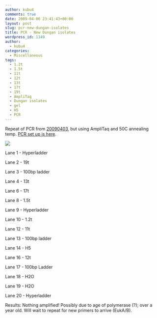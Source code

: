```yaml
---
author: kubu4
comments: true
date: 2009-04-06 23:41:43+00:00
layout: post
slug: pcr-new-dungan-isolates
title: PCR - New Dungan isolates
wordpress_id: 1149
author:
  - kubu4
categories:
  - Miscellaneous
tags:
  - 1.2t
  - 1.5t
  - 11t
  - 12t
  - 13t
  - 17t
  - 19t
  - AmpliTaq
  - Dungan isolates
  - gel
  - H5
  - PCR
---
```


Repeat of PCR from [20090403](/Sam%27s+Working+Notebook+Jan-May+2009#sjw20090403), but using AmpliTaq and 50C annealing temp. [PCR set up is here](http://eagle.fish.washington.edu/Arabidopsis/Notebook%20Workup%20Files/20090406-01.jpg).

![](http://eagle.fish.washington.edu/Arabidopsis/20090407.JPG)

Lane 1 - Hyperladder

Lane 2 - 19t

Lane 3 - 100bp ladder

Lane 4 - 13t

Lane 6 - 17t

Lane 8 - 1.5t

Lane 9 - Hyperladder

Lane 10 - 1.2t

Lane 12 - 11t

Lane 13 - 100bp ladder

Lane 14 - H5

Lane 16 - 12t

Lane 17 - 100bp Ladder

Lane 18 - H2O

Lane 19 - H2O

Lane 20 - Hyperladder

Results: Nothing amplified! Possibly due to age of polymerase (?); over a year old. Will wait to repeat for new primers to arrive (EukA/B).

